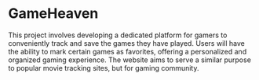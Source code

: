 # GameHeaven
This project involves developing a dedicated platform for gamers to conveniently track and save the games they have played. Users will have the ability to mark certain games as favorites, offering a personalized and organized gaming experience. The website aims to serve a similar purpose to popular movie tracking sites, but for gaming community.
